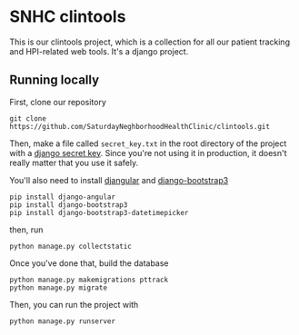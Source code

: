 # SNHC clintools

This is our clintools project, which is a collection for all our patient tracking and HPI-related web tools. It's a django project.

## Running locally

First, clone our repository

```
git clone https://github.com/SaturdayNeghborhoodHealthClinic/clintools.git
```

Then, make a file called `secret_key.txt` in the root directory of the project with a [django secret key](http://www.miniwebtool.com/django-secret-key-generator/). Since you're not using it in production, it doesn't really matter that you use it safely.

You'll also need to install [djangular](http://django-angular.readthedocs.org/en/latest/installation.html) and [django-bootstrap3](http://django-bootstrap3.readthedocs.org/en/latest/)

```
pip install django-angular
pip install django-bootstrap3
pip install django-bootstrap3-datetimepicker
```

then, run

```
python manage.py collectstatic
```

Once you've done that, build the database

```
python manage.py makemigrations pttrack
python manage.py migrate
```

Then, you can run the project with

```
python manage.py runserver
```
